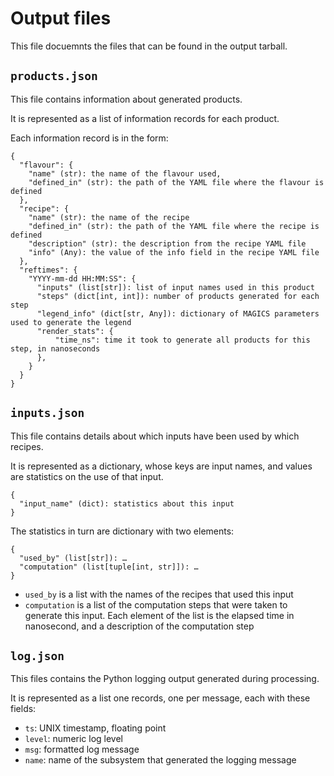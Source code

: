 # Output files

This file docuemnts the files that can be found in the output tarball.

## `products.json`

This file contains information about generated products.

It is represented as a list of information records for each product.

Each information record is in the form:

```
{
  "flavour": {
    "name" (str): the name of the flavour used,
    "defined_in" (str): the path of the YAML file where the flavour is defined
  },
  "recipe": {
    "name" (str): the name of the recipe
    "defined_in" (str): the path of the YAML file where the recipe is defined
    "description" (str): the description from the recipe YAML file
    "info" (Any): the value of the info field in the recipe YAML file
  },
  "reftimes": {
    "YYYY-mm-dd HH:MM:SS": {
      "inputs" (list[str]): list of input names used in this product
      "steps" (dict[int, int]): number of products generated for each step
      "legend_info" (dict[str, Any]): dictionary of MAGICS parameters used to generate the legend
      "render_stats": {
          "time_ns": time it took to generate all products for this step, in nanoseconds
      },
    }
  }
}
```

## `inputs.json`

This file contains details about which inputs have been used by which recipes.

It is represented as a dictionary, whose keys are input names, and values are
statistics on the use of that input.

```
{
  "input_name" (dict): statistics about this input
}
```

The statistics in turn are dictionary with two elements:

```
{
  "used_by" (list[str]): …
  "computation" (list[tuple[int, str]]): …
}
```

* `used_by` is a list with the names of the recipes that used this input
* `computation` is a list of the computation steps that were taken to generate
  this input. Each element of the list is the elapsed time in nanosecond, and a
  description of the computation step


## `log.json`

This files contains the Python logging output generated during processing.

It is represented as a list one records, one per message, each with these
fields:

* `ts`: UNIX timestamp, floating point
* `level`: numeric log level
* `msg`: formatted log message
* `name`: name of the subsystem that generated the logging message

